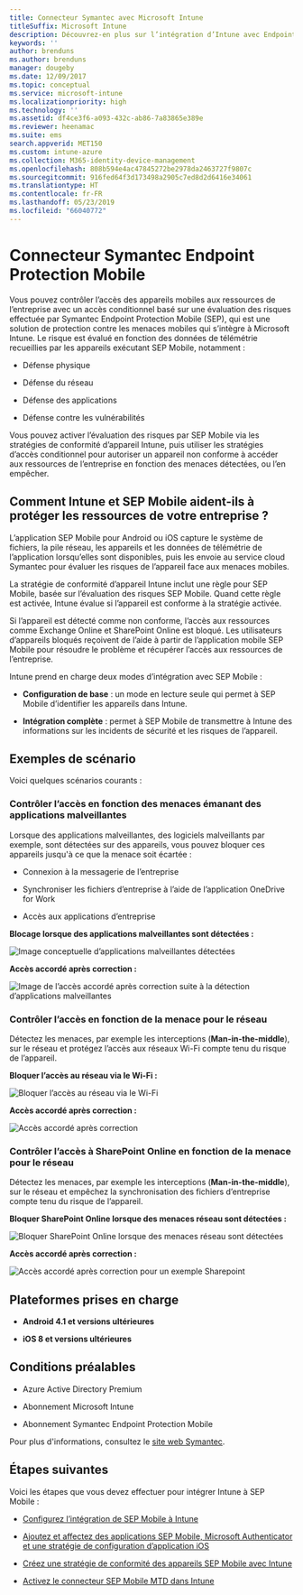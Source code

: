 ```yaml
---
title: Connecteur Symantec avec Microsoft Intune
titleSuffix: Microsoft Intune
description: Découvrez-en plus sur l’intégration d’Intune avec Endpoint Protection Mobile pour contrôler l’accès des appareils mobiles aux ressources de votre entreprise.
keywords: ''
author: brenduns
ms.author: brenduns
manager: dougeby
ms.date: 12/09/2017
ms.topic: conceptual
ms.service: microsoft-intune
ms.localizationpriority: high
ms.technology: ''
ms.assetid: df4ce3f6-a093-432c-ab86-7a83865e389e
ms.reviewer: heenamac
ms.suite: ems
search.appverid: MET150
ms.custom: intune-azure
ms.collection: M365-identity-device-management
ms.openlocfilehash: 808b594e4ac47845272be2978da2463727f9807c
ms.sourcegitcommit: 916fed64f3d173498a2905c7ed8d2d6416e34061
ms.translationtype: HT
ms.contentlocale: fr-FR
ms.lasthandoff: 05/23/2019
ms.locfileid: "66040772"
---
```

# <a name="symantec-endpoint-protection-mobile-connector"></a>Connecteur Symantec Endpoint Protection Mobile

Vous pouvez contrôler l’accès des appareils mobiles aux ressources de l’entreprise avec un accès conditionnel basé sur une évaluation des risques effectuée par Symantec Endpoint Protection Mobile (SEP), qui est une solution de protection contre les menaces mobiles qui s’intègre à Microsoft Intune. Le risque est évalué en fonction des données de télémétrie recueillies par les appareils exécutant SEP Mobile, notamment :

-   Défense physique

-   Défense du réseau

-   Défense des applications

-   Défense contre les vulnérabilités

Vous pouvez activer l’évaluation des risques par SEP Mobile via les stratégies de conformité d’appareil Intune, puis utiliser les stratégies d’accès conditionnel pour autoriser un appareil non conforme à accéder aux ressources de l’entreprise en fonction des menaces détectées, ou l’en empêcher.

## <a name="how-do-intune-and-sep-mobile-help-protect-your-company-resources"></a>Comment Intune et SEP Mobile aident-ils à protéger les ressources de votre entreprise ?

L’application SEP Mobile pour Android ou iOS capture le système de fichiers, la pile réseau, les appareils et les données de télémétrie de l’application lorsqu’elles sont disponibles, puis les envoie au service cloud Symantec pour évaluer les risques de l’appareil face aux menaces mobiles.

La stratégie de conformité d’appareil Intune inclut une règle pour SEP Mobile, basée sur l’évaluation des risques SEP Mobile. Quand cette règle est activée, Intune évalue si l’appareil est conforme à la stratégie activée.

Si l’appareil est détecté comme non conforme, l’accès aux ressources comme Exchange Online et SharePoint Online est bloqué. Les utilisateurs d’appareils bloqués reçoivent de l’aide à partir de l’application mobile SEP Mobile pour résoudre le problème et récupérer l’accès aux ressources de l’entreprise.

Intune prend en charge deux modes d’intégration avec SEP Mobile :

-   **Configuration de base** : un mode en lecture seule qui permet à SEP Mobile d’identifier les appareils dans Intune.

-   **Intégration complète** : permet à SEP Mobile de transmettre à Intune des informations sur les incidents de sécurité et les risques de l’appareil.

## <a name="sample-scenarios"></a>Exemples de scénario

Voici quelques scénarios courants :

### <a name="control-access-based-on-threats-from-malicious-apps"></a>Contrôler l’accès en fonction des menaces émanant des applications malveillantes

Lorsque des applications malveillantes, des logiciels malveillants par exemple, sont détectées sur des appareils, vous pouvez bloquer ces appareils jusqu'à ce que la menace soit écartée :

-   Connexion à la messagerie de l’entreprise

-   Synchroniser les fichiers d’entreprise à l’aide de l’application OneDrive for Work

-   Accès aux applications d’entreprise

**Blocage lorsque des applications malveillantes sont détectées :**

![Image conceptuelle d’applications malveillantes détectées](./media/symantec-arch-1.png)

**Accès accordé après correction :**

![Image de l’accès accordé après correction suite à la détection d’applications malveillantes](./media/symantec-arch-2.png)

### <a name="control-access-based-on-threat-to-network"></a>Contrôler l’accès en fonction de la menace pour le réseau

Détectez les menaces, par exemple les interceptions (**Man-in-the-middle**), sur le réseau et protégez l’accès aux réseaux Wi-Fi compte tenu du risque de l’appareil.

**Bloquer l’accès au réseau via le Wi-Fi :**

![Bloquer l’accès au réseau via le Wi-Fi](./media/symantec-arch-3.png)

**Accès accordé après correction :**

![Accès accordé après correction](./media/symantec-arch-4.png)

### <a name="control-access-to-sharepoint-online-based-on-threat-to-network"></a>Contrôler l’accès à SharePoint Online en fonction de la menace pour le réseau

Détectez les menaces, par exemple les interceptions (**Man-in-the-middle**), sur le réseau et empêchez la synchronisation des fichiers d’entreprise compte tenu du risque de l’appareil.

**Bloquer SharePoint Online lorsque des menaces réseau sont détectées :**

![Bloquer SharePoint Online lorsque des menaces réseau sont détectées](./media/symantec-arch-5.png)

**Accès accordé après correction :**

![Accès accordé après correction pour un exemple Sharepoint](./media/symantec-arch-6.png)

## <a name="supported-platforms"></a>Plateformes prises en charge

-   **Android 4.1 et versions ultérieures**

-   **iOS 8 et versions ultérieures**

## <a name="pre-requisites"></a>Conditions préalables

-   Azure Active Directory Premium

-   Abonnement Microsoft Intune

-   Abonnement Symantec Endpoint Protection Mobile

Pour plus d'informations, consultez le [site web Symantec](https://www.skycure.com/skycure-microsoft-integration/).

## <a name="next-steps"></a>Étapes suivantes

Voici les étapes que vous devez effectuer pour intégrer Intune à SEP Mobile :

- [Configurez l’intégration de SEP Mobile à Intune](skycure-mtd-connector-integration.md)

- [Ajoutez et affectez des applications SEP Mobile, Microsoft Authenticator et une stratégie de configuration d’application iOS](mtd-apps-ios-app-configuration-policy-add-assign.md)

- [Créez une stratégie de conformité des appareils SEP Mobile avec Intune](mtd-device-compliance-policy-create.md)

- [Activez le connecteur SEP Mobile MTD dans Intune](mtd-connector-enable.md)
